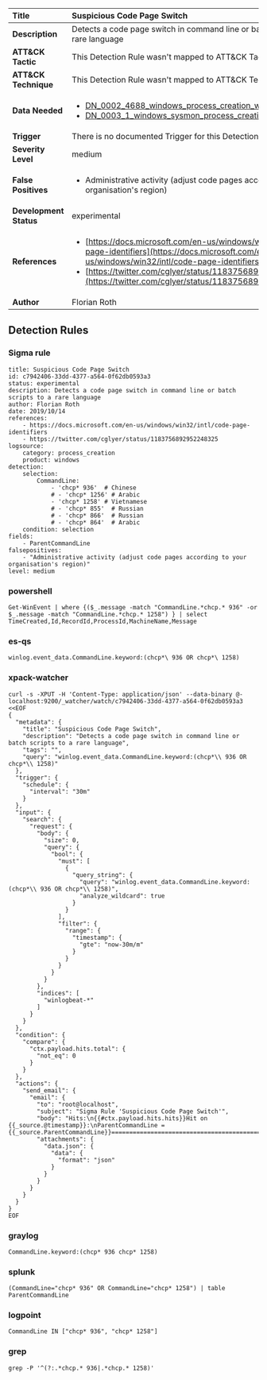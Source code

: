 | Title                    | Suspicious Code Page Switch       |
|:-------------------------|:------------------|
| **Description**          | Detects a code page switch in command line or batch scripts to a rare language |
| **ATT&amp;CK Tactic**    |   This Detection Rule wasn't mapped to ATT&amp;CK Tactic yet  |
| **ATT&amp;CK Technique** |  This Detection Rule wasn't mapped to ATT&amp;CK Technique yet  |
| **Data Needed**          | <ul><li>[DN_0002_4688_windows_process_creation_with_commandline](../Data_Needed/DN_0002_4688_windows_process_creation_with_commandline.md)</li><li>[DN_0003_1_windows_sysmon_process_creation](../Data_Needed/DN_0003_1_windows_sysmon_process_creation.md)</li></ul>  |
| **Trigger**              |  There is no documented Trigger for this Detection Rule yet  |
| **Severity Level**       | medium |
| **False Positives**      | <ul><li>Administrative activity (adjust code pages according to your organisation's region)</li></ul>  |
| **Development Status**   | experimental |
| **References**           | <ul><li>[https://docs.microsoft.com/en-us/windows/win32/intl/code-page-identifiers](https://docs.microsoft.com/en-us/windows/win32/intl/code-page-identifiers)</li><li>[https://twitter.com/cglyer/status/1183756892952248325](https://twitter.com/cglyer/status/1183756892952248325)</li></ul>  |
| **Author**               | Florian Roth |


## Detection Rules

### Sigma rule

```
title: Suspicious Code Page Switch
id: c7942406-33dd-4377-a564-0f62db0593a3
status: experimental
description: Detects a code page switch in command line or batch scripts to a rare language
author: Florian Roth
date: 2019/10/14
references:
    - https://docs.microsoft.com/en-us/windows/win32/intl/code-page-identifiers
    - https://twitter.com/cglyer/status/1183756892952248325
logsource:
    category: process_creation
    product: windows
detection:
    selection:
        CommandLine: 
            - 'chcp* 936'  # Chinese
            # - 'chcp* 1256' # Arabic
            - 'chcp* 1258' # Vietnamese
            # - 'chcp* 855'  # Russian
            # - 'chcp* 866'  # Russian
            # - 'chcp* 864'  # Arabic
    condition: selection
fields:
    - ParentCommandLine
falsepositives:
    - "Administrative activity (adjust code pages according to your organisation's region)"
level: medium

```





### powershell
    
```
Get-WinEvent | where {($_.message -match "CommandLine.*chcp.* 936" -or $_.message -match "CommandLine.*chcp.* 1258") } | select TimeCreated,Id,RecordId,ProcessId,MachineName,Message
```


### es-qs
    
```
winlog.event_data.CommandLine.keyword:(chcp*\ 936 OR chcp*\ 1258)
```


### xpack-watcher
    
```
curl -s -XPUT -H 'Content-Type: application/json' --data-binary @- localhost:9200/_watcher/watch/c7942406-33dd-4377-a564-0f62db0593a3 <<EOF
{
  "metadata": {
    "title": "Suspicious Code Page Switch",
    "description": "Detects a code page switch in command line or batch scripts to a rare language",
    "tags": "",
    "query": "winlog.event_data.CommandLine.keyword:(chcp*\\ 936 OR chcp*\\ 1258)"
  },
  "trigger": {
    "schedule": {
      "interval": "30m"
    }
  },
  "input": {
    "search": {
      "request": {
        "body": {
          "size": 0,
          "query": {
            "bool": {
              "must": [
                {
                  "query_string": {
                    "query": "winlog.event_data.CommandLine.keyword:(chcp*\\ 936 OR chcp*\\ 1258)",
                    "analyze_wildcard": true
                  }
                }
              ],
              "filter": {
                "range": {
                  "timestamp": {
                    "gte": "now-30m/m"
                  }
                }
              }
            }
          }
        },
        "indices": [
          "winlogbeat-*"
        ]
      }
    }
  },
  "condition": {
    "compare": {
      "ctx.payload.hits.total": {
        "not_eq": 0
      }
    }
  },
  "actions": {
    "send_email": {
      "email": {
        "to": "root@localhost",
        "subject": "Sigma Rule 'Suspicious Code Page Switch'",
        "body": "Hits:\n{{#ctx.payload.hits.hits}}Hit on {{_source.@timestamp}}:\nParentCommandLine = {{_source.ParentCommandLine}}================================================================================\n{{/ctx.payload.hits.hits}}",
        "attachments": {
          "data.json": {
            "data": {
              "format": "json"
            }
          }
        }
      }
    }
  }
}
EOF

```


### graylog
    
```
CommandLine.keyword:(chcp* 936 chcp* 1258)
```


### splunk
    
```
(CommandLine="chcp* 936" OR CommandLine="chcp* 1258") | table ParentCommandLine
```


### logpoint
    
```
CommandLine IN ["chcp* 936", "chcp* 1258"]
```


### grep
    
```
grep -P '^(?:.*chcp.* 936|.*chcp.* 1258)'
```



